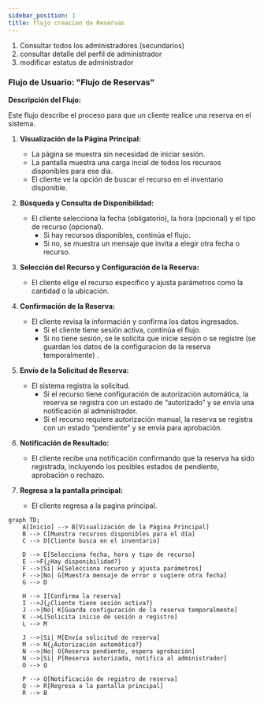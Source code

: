 ```yaml
---
sidebar_position: 1
title: flujo creacion de Reservas
---
```




1. Consultar todos los administradores (secundarios)
2. consultar detalle del perfil de administrador
3. modificar estatus de administrador

### Flujo de Usuario: "Flujo de Reservas"

**Descripción del Flujo:**

Este flujo describe el proceso para que un cliente realice una reserva en el sistema.

1. **Visualización de la Página Principal:**  
   - La página se muestra sin necesidad de iniciar sesión.
   - La pantalla muestra una carga incial de todos los recursos disponibles para ese dia.
   - El cliente ve la opción de buscar el recurso en el inventario disponible.

2. **Búsqueda y Consulta de Disponibilidad:**  
   - El cliente selecciona la fecha (obligatorio), la hora (opcional) y el tipo de recurso (opcional).
     - Si hay recursos disponibles, continúa el flujo.
     - Si no, se muestra un mensaje que invita a elegir otra fecha o recurso.

3. **Selección del Recurso y Configuración de la Reserva:**  
   - El cliente elige el recurso específico y ajusta parámetros como la cantidad o la ubicación.

4. **Confirmación de la Reserva:**  
   - El cliente revisa la información y confirma los datos ingresados.
     - Si el cliente tiene sesión activa, continúa el flujo.
     - Si no tiene sesión, se le solicita que inicie sesión o se registre (se guardan los datos de la configuracion de la reserva temporalmente) .

5. **Envío de la Solicitud de Reserva:**  
   - El sistema registra la solicitud.
     - Si el recurso tiene configuración de autorización automática, la reserva se registra con un estado de “autorizado” y se envía una notificación al administrador.
     - Si el recurso requiere autorización manual, la reserva se registra con un estado “pendiente” y se envía para aprobación.

6. **Notificación de Resultado:**  
   - El cliente recibe una notificación confirmando que la reserva ha sido registrada, incluyendo los posibles estados de pendiente, aprobación o rechazo.

7. **Regresa a la pantalla principal:**
   - El cliente regresa a la pagina principal.


``` mermaid
graph TD;
    A[Inicio] --> B[Visualización de la Página Principal]
    B --> C[Muestra recursos disponibles para el día]
    C --> D[Cliente busca en el inventario]

    D --> E[Selecciona fecha, hora y tipo de recurso]
    E -->F{¿Hay disponibilidad?}
    F -->|Si| H[Selecciona recurso y ajusta parámetros]
    F -->|No| G[Muestra mensaje de error o sugiere otra fecha]
    G --> D

    H --> I[Confirma la reserva]
    I -->J{¿Cliente tiene sesión activa?}
    J -->|No| K[Guarda configuración de la reserva temporalmente]
    K -->L[Solicita inicio de sesión o registro]
    L --> M

    J -->|Si| M[Envía solicitud de reserva]
    M --> N{¿Autorización automática?} 
    N -->|No| O[Reserva pendiente, espera aprobación]
    N -->|Si| P[Reserva autorizada, notifica al administrador]
    O --> Q

    P --> Q[Notificación de registro de reserva]
    Q --> R[Regresa a la pantalla principal]
    R --> B
```


